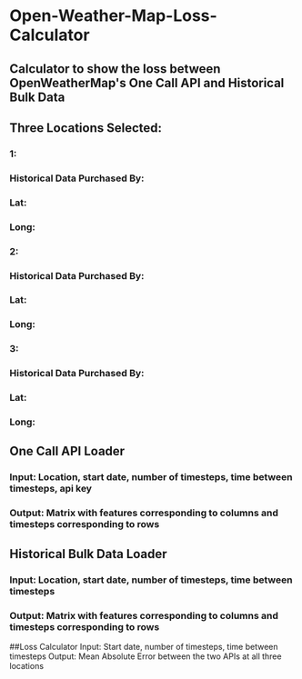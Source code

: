# Open-Weather-Map-Loss-Calculator

## Calculator to show the loss between OpenWeatherMap's One Call API and Historical Bulk Data

## Three Locations Selected:
### 1:
### Historical Data Purchased By: 
### Lat:
### Long:

### 2:
### Historical Data Purchased By:
### Lat:
### Long:

### 3: 
### Historical Data Purchased By:
### Lat:
### Long:


## One Call API Loader
### Input: Location, start date, number of timesteps, time between timesteps, api key
### Output: Matrix with features corresponding to columns and timesteps corresponding to rows

## Historical Bulk Data Loader
### Input: Location, start date, number of timesteps, time between timesteps
### Output: Matrix with features corresponding to columns and timesteps corresponding to rows

##Loss Calculator
Input: Start date, number of timesteps, time between timesteps
Output: Mean Absolute Error between the two APIs at all three locations

